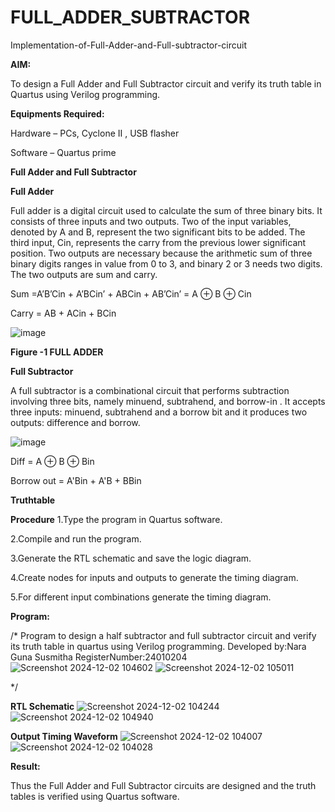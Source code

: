 # FULL_ADDER_SUBTRACTOR

Implementation-of-Full-Adder-and-Full-subtractor-circuit

**AIM:**

To design a Full Adder and Full Subtractor circuit and verify its truth table in Quartus using Verilog programming.

**Equipments Required:**

Hardware – PCs, Cyclone II , USB flasher

Software – Quartus prime

**Full Adder and Full Subtractor**

**Full Adder**

Full adder is a digital circuit used to calculate the sum of three binary bits. It consists of three inputs and two outputs. Two of the input variables, denoted by A and B, represent the two significant bits to be added. The third input, Cin, represents the carry from the previous lower significant position. Two outputs are necessary because the arithmetic sum of three binary digits ranges in value from 0 to 3, and binary 2 or 3 needs two digits. The two outputs are sum and carry.

Sum =A’B’Cin + A’BCin’ + ABCin + AB’Cin’ = A ⊕ B ⊕ Cin 

Carry = AB + ACin + BCin

![image](https://github.com/naavaneetha/FULL_ADDER_SUBTRACTOR/assets/154305477/0f30ba51-5ffb-4198-845f-18e054f675e7)

**Figure -1 FULL ADDER**

**Full Subtractor**

A full subtractor is a combinational circuit that performs subtraction involving three bits, namely minuend, subtrahend, and borrow-in . It accepts three inputs: minuend, subtrahend and a borrow bit and it produces two outputs: difference and borrow.

![image](https://github.com/naavaneetha/FULL_ADDER_SUBTRACTOR/assets/154305477/02b24f51-ab51-4304-9ad6-7b81ffc1ead5)

Diff = A ⊕ B ⊕ Bin 

Borrow out = A'Bin + A'B + BBin

**Truthtable**

**Procedure**
1.Type the program in Quartus software.

2.Compile and run the program.

3.Generate the RTL schematic and save the logic diagram.

4.Create nodes for inputs and outputs to generate the timing diagram.

5.For different input combinations generate the timing diagram.


**Program:**

/* Program to design a half subtractor and full subtractor circuit and verify its truth table in quartus using Verilog programming. Developed by:Nara Guna Susmitha RegisterNumber:24010204
![Screenshot 2024-12-02 104602](https://github.com/user-attachments/assets/e14be0f1-ebd6-4350-a615-fac1aa55379a)
![Screenshot 2024-12-02 105011](https://github.com/user-attachments/assets/983ce361-3091-4a23-9688-15f7d2997bd5)

*/

**RTL Schematic**
![Screenshot 2024-12-02 104244](https://github.com/user-attachments/assets/13a6bacb-70a1-4962-811a-c15b402774de)
![Screenshot 2024-12-02 104940](https://github.com/user-attachments/assets/14915fce-64eb-4f7d-96ce-809b66200060)


**Output Timing Waveform**
![Screenshot 2024-12-02 104007](https://github.com/user-attachments/assets/e50238cd-859f-4ec5-9473-9a59c8b4aaf5)
![Screenshot 2024-12-02 104028](https://github.com/user-attachments/assets/08ea8511-eec5-48d6-b0f4-89b364d0ebc9)


**Result:**

Thus the Full Adder and Full Subtractor circuits are designed and the truth tables is verified using Quartus software.



